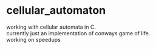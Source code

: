 # cellular_automaton
working with cellular automata in C.  
currently just an implementation of conways game of life.  
working on speedups  
